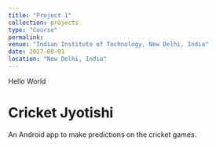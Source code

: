 ```yaml
---
title: "Project 1"
collection: projects
type: "Course"
permalink: 
venue: "Indian Institute of Technology, New Delhi, India"
date: 2017-08-01
location: "New Delhi, India"
---
```


Hello World

Cricket Jyotishi
=======
An Android app to make predictions on the cricket games.